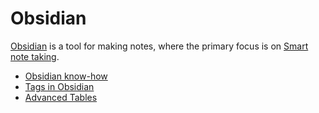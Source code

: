 # Obsidian   
[Obsidian](https://obsidian.md/) is a tool for making notes, where the primary focus is on [Smart note taking](Private/Education/Smart%20note%20taking.md).   
   
- [Obsidian know-how](../../Private/Obsidian/Obsidian%20know-how.md)   
- [Tags in Obsidian](/Private/Obsidian/Tags%20in%20Obsidian.md)   
- [Advanced Tables](Private/Obsidian/Advanced%20Tables.md)
